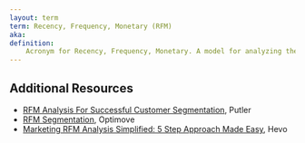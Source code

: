 ```yaml
---
layout: term
term: Recency, Frequency, Monetary (RFM)
aka:
definition:
    Acronym for Recency, Frequency, Monetary. A model for analyzing the value of customers based on the recency of their last purchase, how frequently they purchase, and how much money they spend. Good for identifying your best customers.
--- 
```


## Additional Resources

- [RFM Analysis For Successful Customer Segmentation](https://www.putler.com/rfm-analysis/), Putler
- [RFM Segmentation](https://www.optimove.com/resources/learning-center/rfm-segmentation), Optimove
- [Marketing RFM Analysis Simplified: 5 Step Approach Made Easy](https://hevodata.com/learn/marketing-rfm-analysis/), Hevo